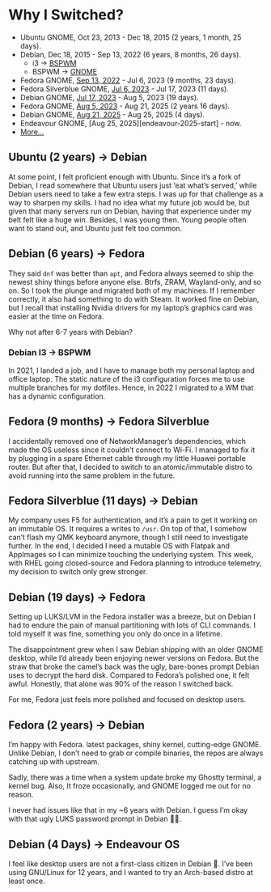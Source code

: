 # Why I Switched?

- Ubuntu GNOME, Oct 23, 2013 - Dec 18, 2015 (2 years, 1 month, 25 days).
- Debian, Dec 18, 2015 - Sep 13, 2022 (6 years, 8 months, 26 days).
  - i3 -> [BSPWM](https://github.com/azzamsa/dotfiles/commit/52aa44bca349cc575aba6dc22cafc6f50e5f4d31)
  - BSPWM -> [GNOME](https://github.com/azzamsa/dotfiles/commit/376e66797cc6cc9914af727f0a8f2396286d4e10)
- Fedora GNOME, [Sep 13, 2022][fedora-2022-start] - Jul 6, 2023 (9 months, 23 days).
- Fedora Silverblue GNOME, [Jul 6, 2023][fedora-silverblue-start] - Jul 17, 2023 (11 days).
- Debian GNOME, [Jul 17, 2023][debian-2023-start] - Aug 5, 2023 (19 days).
- Fedora GNOME, [Aug 5, 2023][fedora-2023-start] - Aug 21, 2025 (2 years 16 days).
- Debian GNOME, [Aug 21, 2025][debian-2025-start] - Aug 25, 2025 (4 days).
- Endeavour GNOME, [Aug 25, 2025][endeavour-2025-start] - now.
- [More...](BOOKMARKS.md)

## Ubuntu (2 years) -> Debian

At some point, I felt proficient enough with Ubuntu. Since it’s a fork of Debian, I read somewhere that Ubuntu users just ‘eat what’s served,’ while Debian users need to take a few extra steps. I was up for that challenge as a way to sharpen my skills. I had no idea what my future job would be, but given that many servers run on Debian, having that experience under my belt felt like a huge win. Besides, I was young then. Young people often want to stand out, and Ubuntu just felt too common.

## Debian (6 years) -> Fedora

They said `dnf` was better than `apt`, and Fedora always seemed to ship the newest shiny things before anyone else. Btrfs, ZRAM, Wayland-only, and so on. So I took the plunge and migrated both of my machines. If I remember correctly, it also had something to do with Steam. It worked fine on Debian, but I recall that installing Nvidia drivers for my laptop’s graphics card was easier at the time on Fedora.

Why not after 6-7 years with Debian?

### Debian I3 -> BSPWM

In 2021, I landed a job, and I have to manage both my personal laptop and office laptop. The static nature of the i3 configuration forces me to use multiple branches for my dotfiles.
Hence, in 2022 I migrated to a WM that has a dynamic configuration.

## Fedora (9 months) -> Fedora Silverblue

I accidentally removed one of NetworkManager’s dependencies, which made the OS useless since it couldn’t connect to Wi-Fi.
I managed to fix it by plugging in a spare Ethernet cable through my little Huawei portable router.
But after that, I decided to switch to an atomic/immutable distro to avoid running into the same problem in the future.

## Fedora Silverblue (11 days) -> Debian

My company uses F5 for authentication, and it’s a pain to get it working on an immutable OS.
It requires a writes to `/usr`.
On top of that, I somehow can’t flash my QMK keyboard anymore, though I still need to investigate further.
In the end, I decided I need a mutable OS with Flatpak and AppImages so I can minimize touching the underlying system.
This week, with RHEL going closed-source and Fedora planning to introduce telemetry, my decision to switch only grew stronger.

## Debian (19 days) -> Fedora

Setting up LUKS/LVM in the Fedora installer was a breeze,
but on Debian I had to endure the pain of manual partitioning with lots of CLI commands.
I told myself it was fine, something you only do once in a lifetime.

The disappointment grew when I saw Debian shipping with an older GNOME desktop,
while I’d already been enjoying newer versions on Fedora. But the straw that broke the camel’s back was the ugly,
bare-bones prompt Debian uses to decrypt the hard disk. Compared to Fedora’s polished one, it felt awful.
Honestly, that alone was 90% of the reason I switched back.

For me, Fedora just feels more polished and focused on desktop users.

## Fedora (2 years) -> Debian

I’m happy with Fedora. latest packages, shiny kernel, cutting-edge GNOME.
Unlike Debian, I don’t need to grab or compile binaries, the repos are always catching up with upstream.

Sadly, there was a time when a system update broke my Ghostty terminal, a kernel bug.
Also, It froze occasionally, and GNOME logged me out for no reason.

I never had issues like that in my ~6 years with Debian.
I guess I’m okay with that ugly LUKS password prompt in Debian 🤷🏼.

## Debian (4 Days) -> Endeavour OS

I feel like desktop users are not a first-class citizen in Debian 🥲.
I’ve been using GNU/Linux for 12 years, and I wanted to try an Arch-based distro at least once.

[fedora-2022-start]: https://github.com/azzamsa/dotfiles/commit/4c5ccdc51e63a552c73113753687e6d9aa5e70fd
[fedora-2023-start]: https://github.com/azzamsa/dotfiles/commit/f09550c399e67f223fa41c4517b15b1772e56847
[debian-2023-start]: https://github.com/azzamsa/dotfiles/commit/61513966e5b6c1697af94e68e22a6caffb0c64dc
[fedora-silverblue-start]: https://github.com/azzamsa/dotfiles/commit/d2d3d2e0b4f83362488a407155149d581122d361
[debian-2025-start]: https://github.com/azzamsa/dotfiles/commit/1584afb8202e2e2a227ff0daff10c102bee07188
[current-os]: https://github.com/azzamsa/dotfiles
